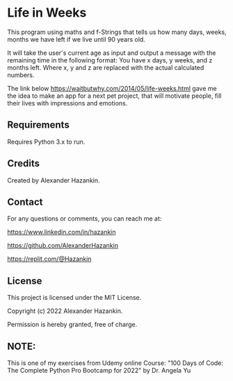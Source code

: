 # Life in Weeks

This program using maths and f-Strings that tells us how many days, weeks, months we have left if we live until 90 years old.

It will take the user's current age as input and output a message with the remaining time in the following format:
You have x days, y weeks, and z months left.
Where x, y and z are replaced with the actual calculated numbers.

The link below https://waitbutwhy.com/2014/05/life-weeks.html gave me the idea to make an app for a next pet project, that will motivate people, fill their lives with impressions and emotions.

## Requirements
Requires Python 3.x to run.

## Credits
Created by Alexander Hazankin.

## Contact
For any questions or comments, you can reach me at:

https://www.linkedin.com/in/hazankin

https://github.com/AlexanderHazankin

https://replit.com/@Hazankin

## License
This project is licensed under the MIT License.

Copyright (c) 2022 Alexander Hazankin.

Permission is hereby granted, free of charge.

## NOTE:
This is one of my exercises from Udemy online Course: "100 Days of Code: The Complete Python Pro Bootcamp for 2022" by Dr. Angela Yu
